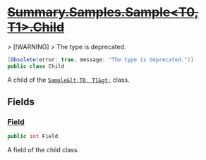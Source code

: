 # [~~Summary.Samples.Sample&lt;T0, T1&gt;.Child~~](../src/Core/Samples/Sample.cs#L42)
&gt; [!WARNING]
&gt; The type is deprecated.

```cs
[Obsolete(error: true, message: "The type is deprecated.")]
public class Child
```

A child of the [`Sample&lt;T0, T1&gt;`](./Summary.Samples.Sample{T0,T1}.md) class.

## Fields
### [Field](../src/Core/Samples/Sample.cs#L47)
```cs
public int Field
```

A field of the child class.

